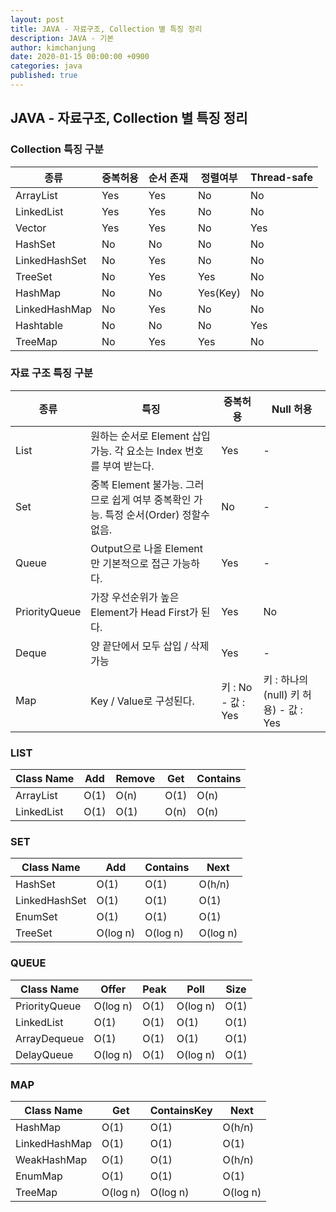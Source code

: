 ```yaml
---
layout: post
title: JAVA - 자료구조, Collection 별 특징 정리
description: JAVA - 기본
author: kimchanjung
date: 2020-01-15 00:00:00 +0900
categories: java
published: true
---
```


## JAVA - 자료구조, Collection 별 특징 정리

### Collection 특징 구분

| 종류      | 중복허용 | 순서 존재 | 정렬여부 | Thread-safe |
|---------------|------|-------|------|--------------|
| ArrayList     | Yes  | Yes   | No   | No           |
| LinkedList    | Yes  | Yes   | No   | No           |
| Vector        | Yes  | Yes   | No   | Yes          |
| HashSet       | No   | No    | No   | No           |
| LinkedHashSet | No   | Yes   | No   | No           |
| TreeSet       | No   | Yes   | Yes  | No           |
| HashMap       | No   | No    | Yes(Key)   | No           |
| LinkedHashMap | No   | Yes   | No   | No           |
| Hashtable     | No   | No    | No   | Yes          |
| TreeMap       | No   | Yes   | Yes  | No           |


### 자료 구조 특징 구분

| 종류 | 특징       | 중복허용              | Null 허용                            |
|---------------|------------------------|-------------------|----------------|
| List          | 원하는 순서로 Element 삽입가능\. 각 요소는 Index 번호를 부여 받는다\.               | Yes               | \-                                 |
| Set           | 중복 Element 불가능\. 그러므로 쉽게 여부 중복확인 가능\. 특정 순서\(Order\) 정할수 없음\. | No                | \-                                 |
| Queue         | Output으로 나올 Element만 기본적으로 접근 가능하다\.                          | Yes               | \-                                 |
| PriorityQueue | 가장 우선순위가 높은 Element가 Head First가 된다\.                         | Yes               | No                                 |
| Deque         | 양 끝단에서 모두 삽입 / 삭제 가능                                          | Yes               | \-                                 |
| Map           | Key / Value로 구성된다\.                                           | 키 : No \- 값 : Yes | 키 : 하나의 \(null\) 키 허용\) \- 값 : Yes |


### LIST

| Class Name | Add  | Remove | Get  | Contains |
|------------|------|--------|------|----------|
| ArrayList  | O(1) | O(n)   | O(1) | O(n)     |
| LinkedList | O(1) | O(1)   | O(n) | O(n)     |

### SET

| Class Name    | Add      | Contains    | Next     |
|---------------|----------|-------------|----------|
| HashSet       | O(1)     | O(1)        | O(h/n)   |
| LinkedHashSet | O(1)     | O(1)        | O(1)     |
| EnumSet       | O(1)     | O(1)        | O(1)     |
| TreeSet       | O(log n) | O(log n)    | O(log n) |

### QUEUE

| Class Name    | Offer    | Peak | Poll     | Size |
|---------------|----------|------|----------|------|
| PriorityQueue | O(log n) | O(1) | O(log n) | O(1) |
| LinkedList    | O(1)     | O(1) | O(1)     | O(1) |
| ArrayDequeue  | O(1)     | O(1) | O(1)     | O(1) |
| DelayQueue    | O(log n) | O(1) | O(log n) | O(1) |

### MAP

| Class Name    | Get      | ContainsKey | Next     |
|---------------|----------|-------------|----------|
| HashMap       | O(1)     | O(1)        | O(h/n)   |
| LinkedHashMap | O(1)     | O(1)        | O(1)     |
| WeakHashMap   | O(1)     | O(1)        | O(h/n)   |
| EnumMap       | O(1)     | O(1)        | O(1)     |
| TreeMap       | O(log n) | O(log n)    | O(log n) |
